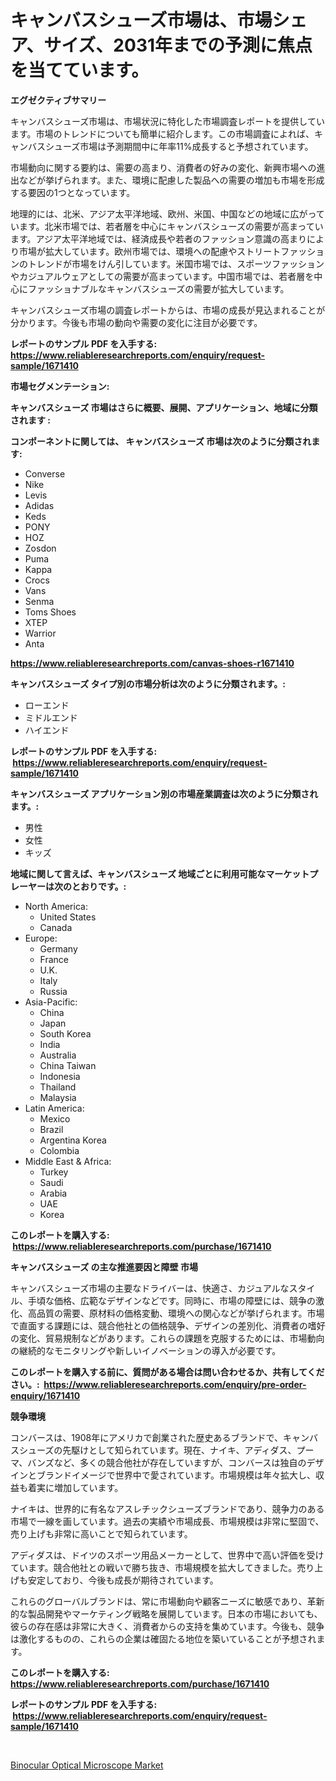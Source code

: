 <p><h1>キャンバスシューズ市場は、市場シェア、サイズ、2031年までの予測に焦点を当てています。</h1></p><p><strong>エグゼクティブサマリー</strong></p>
<p><p>キャンバスシューズ市場は、市場状況に特化した市場調査レポートを提供しています。市場のトレンドについても簡単に紹介します。この市場調査によれば、キャンバスシューズ市場は予測期間中に年率11%成長すると予想されています。</p><p>市場動向に関する要約は、需要の高まり、消費者の好みの変化、新興市場への進出などが挙げられます。また、環境に配慮した製品への需要の増加も市場を形成する要因の1つとなっています。</p><p>地理的には、北米、アジア太平洋地域、欧州、米国、中国などの地域に広がっています。北米市場では、若者層を中心にキャンバスシューズの需要が高まっています。アジア太平洋地域では、経済成長や若者のファッション意識の高まりにより市場が拡大しています。欧州市場では、環境への配慮やストリートファッションのトレンドが市場をけん引しています。米国市場では、スポーツファッションやカジュアルウェアとしての需要が高まっています。中国市場では、若者層を中心にファッショナブルなキャンバスシューズの需要が拡大しています。</p><p>キャンバスシューズ市場の調査レポートからは、市場の成長が見込まれることが分かります。今後も市場の動向や需要の変化に注目が必要です。</p></p>
<p><strong>レポートのサンプル PDF を入手する: <a href="https://www.reliableresearchreports.com/enquiry/request-sample/1671410">https://www.reliableresearchreports.com/enquiry/request-sample/1671410</a></strong></p>
<p><strong>市場セグメンテーション:</strong></p>
<p><strong> キャンバスシューズ 市場はさらに概要、展開、アプリケーション、地域に分類されます :</strong></p>
<p><strong>コンポーネントに関しては、 キャンバスシューズ 市場は次のように分類されます: &nbsp;</strong></p>
<p><ul><li>Converse</li><li>Nike</li><li>Levis</li><li>Adidas</li><li>Keds</li><li>PONY</li><li>HOZ</li><li>Zosdon</li><li>Puma</li><li>Kappa</li><li>Crocs</li><li>Vans</li><li>Senma</li><li>Toms Shoes</li><li>XTEP</li><li>Warrior</li><li>Anta</li></ul></p>
<p><strong><a href="https://www.reliableresearchreports.com/canvas-shoes-r1671410">https://www.reliableresearchreports.com/canvas-shoes-r1671410</a></strong></p>
<p><strong> キャンバスシューズ タイプ別の市場分析は次のように分類されます。:</strong></p>
<p><ul><li>ローエンド</li><li>ミドルエンド</li><li>ハイエンド</li></ul></p>
<p><strong>レポートのサンプル PDF を入手する: &nbsp;<a href="https://www.reliableresearchreports.com/enquiry/request-sample/1671410">https://www.reliableresearchreports.com/enquiry/request-sample/1671410</a></strong></p>
<p><strong> キャンバスシューズ アプリケーション別の市場産業調査は次のように分類されます。:</strong></p>
<p><ul><li>男性</li><li>女性</li><li>キッズ</li></ul></p>
<p><strong>地域に関して言えば、キャンバスシューズ 地域ごとに利用可能なマーケットプレーヤーは次のとおりです。:</strong></p>
<p><ul>
    <li>
        North America:
        <ul>
            <li>United States</li>
            <li>Canada</li>
        </ul>
    </li>
    <li>
        Europe:
        <ul>
            <li>Germany</li>
            <li>France</li>
            <li>U.K.</li>
            <li>Italy</li>
            <li>Russia</li>
        </ul>
    </li>
    <li>
        Asia-Pacific:
        <ul>
            <li>China</li>
            <li>Japan</li>
            <li>South Korea</li>
            <li>India</li>
            <li>Australia</li>
            <li>China Taiwan</li>
            <li>Indonesia</li>
            <li>Thailand</li>
            <li>Malaysia</li>
        </ul>
    </li>
    <li>
        Latin America:
        <ul>
            <li>Mexico</li>
            <li>Brazil</li>
            <li>Argentina Korea</li>
            <li>Colombia</li>
        </ul>
    </li>
    <li>
        Middle East & Africa:
        <ul>
            <li>Turkey</li>
            <li>Saudi</li>
            <li>Arabia</li>
            <li>UAE</li>
            <li>Korea</li>
        </ul>
    </li>
    </ul></p>
<p><strong>このレポートを購入する: &nbsp;<a href="https://www.reliableresearchreports.com/purchase/1671410">https://www.reliableresearchreports.com/purchase/1671410</a></strong></p>
<p><strong>キャンバスシューズ の主な推進要因と障壁 市場</strong></p>
<p><p>キャンバスシューズ市場の主要なドライバーは、快適さ、カジュアルなスタイル、手頃な価格、広範なデザインなどです。同時に、市場の障壁には、競争の激化、高品質の需要、原材料の価格変動、環境への関心などが挙げられます。市場で直面する課題には、競合他社との価格競争、デザインの差別化、消費者の嗜好の変化、貿易規制などがあります。これらの課題を克服するためには、市場動向の継続的なモニタリングや新しいイノベーションの導入が必要です。</p></p>
<p><strong>このレポートを購入する前に、質問がある場合は問い合わせるか、共有してください。:&nbsp; <a href="https://www.reliableresearchreports.com/enquiry/pre-order-enquiry/1671410">https://www.reliableresearchreports.com/enquiry/pre-order-enquiry/1671410</a></strong></p>
<p><strong>競争環境</strong></p>
<p><p>コンバースは、1908年にアメリカで創業された歴史あるブランドで、キャンバスシューズの先駆けとして知られています。現在、ナイキ、アディダス、プーマ、バンズなど、多くの競合他社が存在していますが、コンバースは独自のデザインとブランドイメージで世界中で愛されています。市場規模は年々拡大し、収益も着実に増加しています。</p><p>ナイキは、世界的に有名なアスレチックシューズブランドであり、競争力のある市場で一線を画しています。過去の実績や市場成長、市場規模は非常に堅固で、売り上げも非常に高いことで知られています。</p><p>アディダスは、ドイツのスポーツ用品メーカーとして、世界中で高い評価を受けています。競合他社との戦いで勝ち抜き、市場規模を拡大してきました。売り上げも安定しており、今後も成長が期待されています。</p><p>これらのグローバルブランドは、常に市場動向や顧客ニーズに敏感であり、革新的な製品開発やマーケティング戦略を展開しています。日本の市場においても、彼らの存在感は非常に大きく、消費者からの支持を集めています。今後も、競争は激化するものの、これらの企業は確固たる地位を築いていることが予想されます。</p></p>
<p><strong>このレポートを購入する: &nbsp; <a href="https://www.reliableresearchreports.com/purchase/1671410">https://www.reliableresearchreports.com/purchase/1671410</a></strong></p>
<p><strong>レポートのサンプル PDF を入手する: &nbsp;<a href="https://www.reliableresearchreports.com/enquiry/request-sample/1671410">https://www.reliableresearchreports.com/enquiry/request-sample/1671410</a></strong><strong></strong></p>
<p>&nbsp;</p>
<p><p><a href="https://sulfuric-clavicle-d39.notion.site/Decoding-Binocular-Optical-Microscope-Market-Metrics-Market-Share-Trends-and-Growth-Patterns-55e608f770414df096c6176dfadc1339">Binocular Optical Microscope Market</a></p></p>